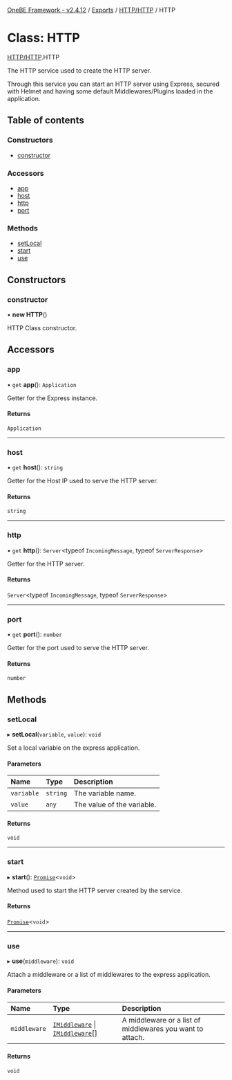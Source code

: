 [OneBE Framework - v2.4.12](../README.md) / [Exports](../modules.md) / [HTTP/HTTP](../modules/HTTP_HTTP.md) / HTTP

# Class: HTTP

[HTTP/HTTP](../modules/HTTP_HTTP.md).HTTP

The HTTP service used to create the HTTP server.

Through this service you can start an HTTP server using Express, secured with
Helmet and having some default Middlewares/Plugins loaded in the application.

## Table of contents

### Constructors

- [constructor](HTTP_HTTP.HTTP.md#constructor)

### Accessors

- [app](HTTP_HTTP.HTTP.md#app)
- [host](HTTP_HTTP.HTTP.md#host)
- [http](HTTP_HTTP.HTTP.md#http)
- [port](HTTP_HTTP.HTTP.md#port)

### Methods

- [setLocal](HTTP_HTTP.HTTP.md#setlocal)
- [start](HTTP_HTTP.HTTP.md#start)
- [use](HTTP_HTTP.HTTP.md#use)

## Constructors

### constructor

• **new HTTP**()

HTTP Class constructor.

## Accessors

### app

• `get` **app**(): `Application`

Getter for the Express instance.

#### Returns

`Application`

___

### host

• `get` **host**(): `string`

Getter for the Host IP used to serve the HTTP server.

#### Returns

`string`

___

### http

• `get` **http**(): `Server`<typeof `IncomingMessage`, typeof `ServerResponse`\>

Getter for the HTTP server.

#### Returns

`Server`<typeof `IncomingMessage`, typeof `ServerResponse`\>

___

### port

• `get` **port**(): `number`

Getter for the port used to serve the HTTP server.

#### Returns

`number`

## Methods

### setLocal

▸ **setLocal**(`variable`, `value`): `void`

Set a local variable on the express application.

#### Parameters

| Name | Type | Description |
| :------ | :------ | :------ |
| `variable` | `string` | The variable name. |
| `value` | `any` | The value of the variable. |

#### Returns

`void`

___

### start

▸ **start**(): [`Promise`]( https://developer.mozilla.org/en-US/docs/Web/JavaScript/Reference/Global_Objects/Promise )<`void`\>

Method used to start the HTTP server created by the service.

#### Returns

[`Promise`]( https://developer.mozilla.org/en-US/docs/Web/JavaScript/Reference/Global_Objects/Promise )<`void`\>

___

### use

▸ **use**(`middleware`): `void`

Attach a middleware or a list of middlewares to the express application.

#### Parameters

| Name | Type | Description |
| :------ | :------ | :------ |
| `middleware` | [`IMiddleware`](../interfaces/Middlewares_IMiddleware.IMiddleware.md) \| [`IMiddleware`](../interfaces/Middlewares_IMiddleware.IMiddleware.md)[] | A middleware or a list of middlewares you want to attach. |

#### Returns

`void`
